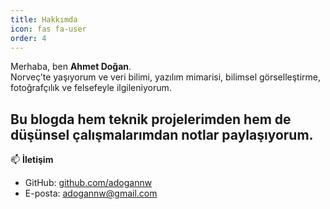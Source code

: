 ```yaml
---
title: Hakkımda
icon: fas fa-user
order: 4
---
```


Merhaba, ben **Ahmet Doğan**.  
Norveç’te yaşıyorum ve veri bilimi, yazılım mimarisi, bilimsel görselleştirme, fotoğrafçılık ve felsefeyle ilgileniyorum.  

Bu blogda hem teknik projelerimden hem de düşünsel çalışmalarımdan notlar paylaşıyorum.  
---

📫 **İletişim**
- GitHub: [github.com/adogannw](https://github.com/adogannw)
- E-posta: adogannw@gmail.com  
